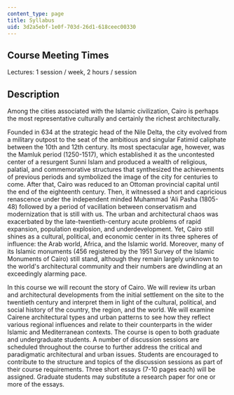 ```yaml
---
content_type: page
title: Syllabus
uid: 3d2a5ebf-1e0f-703d-26d1-618ceec00330
---
```


Course Meeting Times
--------------------

Lectures: 1 session / week, 2 hours / session

Description
-----------

Among the cities associated with the Islamic civilization, Cairo is perhaps the most representative culturally and certainly the richest architecturally.

Founded in 634 at the strategic head of the Nile Delta, the city evolved from a military outpost to the seat of the ambitious and singular Fatimid caliphate between the 10th and 12th century. Its most spectacular age, however, was the Mamluk period (1250-1517), which established it as the uncontested center of a resurgent Sunni Islam and produced a wealth of religious, palatial, and commemorative structures that synthesized the achievements of previous periods and symbolized the image of the city for centuries to come. After that, Cairo was reduced to an Ottoman provincial capital until the end of the eighteenth century. Then, it witnessed a short and capricious renascence under the independent minded Muhammad 'Ali Pasha (1805-48) followed by a period of vacillation between conservatism and modernization that is still with us. The urban and architectural chaos was exacerbated by the late-twentieth-century acute problems of rapid expansion, population explosion, and underdevelopment. Yet, Cairo still shines as a cultural, political, and economic center in its three spheres of influence: the Arab world, Africa, and the Islamic world. Moreover, many of its Islamic monuments (456 registered by the 1951 Survey of the Islamic Monuments of Cairo) still stand, although they remain largely unknown to the world's architectural community and their numbers are dwindling at an exceedingly alarming pace.

In this course we will recount the story of Cairo. We will review its urban and architectural developments from the initial settlement on the site to the twentieth century and interpret them in light of the cultural, political, and social history of the country, the region, and the world. We will examine Cairene architectural types and urban patterns to see how they reflect various regional influences and relate to their counterparts in the wider Islamic and Mediterranean contexts. The course is open to both graduate and undergraduate students. A number of discussion sessions are scheduled throughout the course to further address the critical and paradigmatic architectural and urban issues. Students are encouraged to contribute to the structure and topics of the discussion sessions as part of their course requirements. Three short essays (7-10 pages each) will be assigned. Graduate students may substitute a research paper for one or more of the essays.